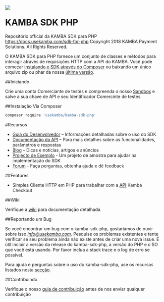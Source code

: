 <img src="https://www.usekamba.com/images/icons/Image_uploaded_from_iOS.png" align="left"/>

# KAMBA SDK PHP

Repositório official da KAMBA SDK para PHP https://docs.usekamba.com/sdk-for-php
Copyright 2018 KAMBA Payment Solutions. All Rights Reserved.

O KAMBA SDK para PHP fornece um conjunto de classes e métodos para interagir através de requisições HTTP com a API do KAMBA. Você pode começar [instalando o SDK através do Composer](https://docs.usekamba.com/sdk-for-php#composer) ou baixando um único arquivo zip ou phar da nossa [última versão](https://github.com/UseKamba/kamba-sdk-php/releases).

##Iniciando

Crie uma conta Comerciante de testes e compreenda o nosso [Sandbox](https://sandbox.usekamba.com) e salve a sua chave de API e seu Identificador Comercinte de testes.

##Instalação
Via Composer
```sh
composer require 'usekamba/kamba-sdk-php'
```

#Recursos

* [Guia do Desenvolvedor](https://github.com/UseKamba/kamba-sdk-php/wiki) – Informações  detalhadas sobre o uso do SDK
* [Documentação da API](https://docs.usekamba.com/) – Para mais detalhes sobre as funcionalidades, parâmetros e respostas
* [Blog](https://medium.com/@usekamba) – Dicas e notícias, artigos e anúncios
* [Projecto de Exemplo]() - Um projeto de amostra para ajudar na implementação do SDK
* [Forum](https://web.facebook.com/profile.php?id=1610007159310233&ref=br_rs) – Faça perguntas, obtenha ajuda e dê feedback

##Features

* Simples Cliente HTTP em PHP para trabalhar com a [API](https://docs.usekamba.com/) Kamba Checkout

##Wiki

Verifique a [wiki](https://github.com/UseKamba/kamba-sdk-php/wiki) para documentação detalhada.

##Reportando um Bug

Se você encontrar um bug com o kamba-sdk-php, gostaríamos de ouvir sobre isso *info@usekamba.com*. Pesquise os problemas existentes e tente verificar se seu problema ainda não existe antes de criar uma nova issue. É útil incluir a versão da release do kamba-sdk-php, a versão do PHP e o SO que você está usando. Por favor inclua a stack trace e o log de erro se possível.

Para ajuda e perguntas sobre o uso do kamba-sdk-php, use os recursos listados nesta [secção](https://github.com/UseKamba/kamba-sdk-php#recursos).

##Contribuindo

Verifique o nosso [guia de contribuição](https://github.com/UseKamba/kamba-sdk-php/CONTRIBUTING.md) antes de nos enviar qualquer contribuição